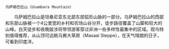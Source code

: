 	乌萨姆巴拉山（Usambara Mountain）
　　乌萨姆巴拉山是坦桑尼亚东北部东部弧形山脉的一部分。乌萨姆巴拉山的西部和东部山脉被一个4公里宽的乡村和农场山谷分开，徒步路径覆盖了山脚和较大的山峰。白天徒步和夜晚跋涉将带领游客穿过非洲一些多样性最集中的区域。观鸟特别值得推荐，从山顶可远眺马赛大草原（Masaai Steppe），在天气晴朗的日子，可看到印度洋。